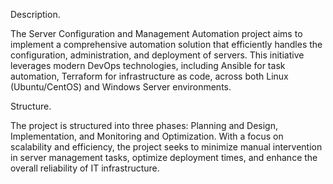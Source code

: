 Description.

The Server Configuration and Management Automation project aims to implement a comprehensive automation solution that efficiently handles the configuration, administration, and deployment of servers. This initiative leverages modern DevOps technologies, including Ansible for task automation, Terraform for infrastructure as code, across both Linux (Ubuntu/CentOS) and Windows Server environments.

Structure.

The project is structured into three phases: Planning and Design, Implementation, and Monitoring and Optimization. With a focus on scalability and efficiency, the project seeks to minimize manual intervention in server management tasks, optimize deployment times, and enhance the overall reliability of IT infrastructure.
